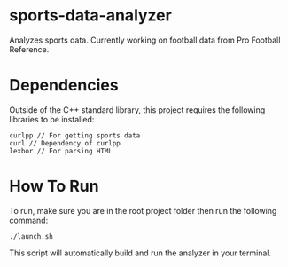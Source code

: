 # sports-data-analyzer
Analyzes sports data. Currently working on football data from Pro Football Reference.

# Dependencies
Outside of the C++ standard library, this project requires the following libraries to be installed:
```
curlpp // For getting sports data
curl // Dependency of curlpp
lexbor // For parsing HTML
```

# How To Run

To run, make sure you are in the root project folder then run the following command:
```
./launch.sh
```

This script will automatically build and run the analyzer in your terminal.
